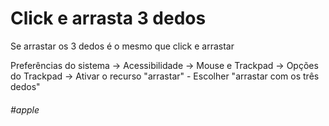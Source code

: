 # Click e arrasta 3 dedos

Se arrastar os 3 dedos é o mesmo que click e arrastar

Preferências do sistema -> Acessibilidade -> Mouse e Trackpad -> Opções do Trackpad -> Ativar o recurso "arrastar" - Escolher "arrastar com os três dedos"


###### #apple
